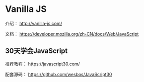 # Vanilla JS

介绍： <http://vanilla-js.com/>

文档： <https://developer.mozilla.org/zh-CN/docs/Web/JavaScript>

## 30天学会JavaScript

推荐教程： <https://javascript30.com/>

配套源码： <https://github.com/wesbos/JavaScript30>
